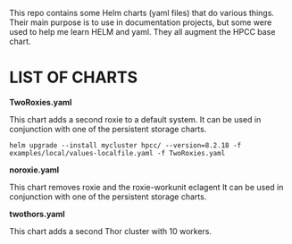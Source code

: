 This repo contains some Helm charts (yaml files) that do various things. 
Their main purpose is to use in documentation projects, but some were used 
to help me learn HELM and yaml. 
They all augment the HPCC base chart.  

LIST OF CHARTS
==============
**TwoRoxies.yaml**

This chart adds a second roxie to a default system. It can be used in conjunction with 
one of the persistent storage charts. 
```
helm upgrade --install mycluster hpcc/ --version=8.2.18 -f examples/local/values-localfile.yaml -f TwoRoxies.yaml
```
**noroxie.yaml**

This chart removes roxie and the roxie-workunit eclagent It can be used in conjunction with 
one of the persistent storage charts. 

**twothors.yaml**

This chart adds a second Thor cluster with 10 workers.
